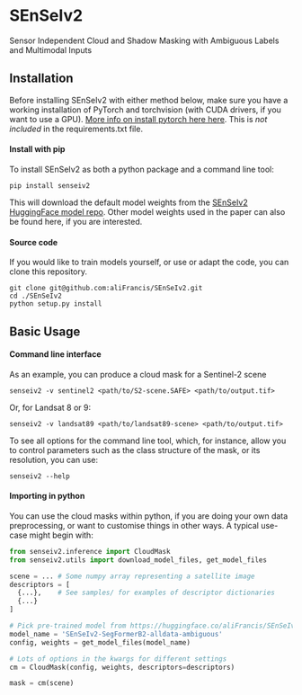 # SEnSeIv2
Sensor Independent Cloud and Shadow Masking with Ambiguous Labels and Multimodal Inputs


## Installation

Before installing SEnSeIv2 with either method below, make sure you have a working installation of PyTorch and torchvision (with CUDA drivers, if you want to use a GPU). [More info on install pytorch here here](https://pytorch.org/get-started/locally/). This is _not included_ in the requirements.txt file. 

#### Install with pip


To install SEnSeIv2 as both a python package and a command line tool:

```
pip install senseiv2
```

This will download the default model weights from the [SEnSeIv2 HuggingFace model repo](https://huggingface.co/aliFrancis/SEnSeIv2). Other model weights used in the paper can also be found here, if you are interested.

#### Source code

If you would like to train models yourself, or use or adapt the code, you can clone this repository.

```
git clone git@github.com:aliFrancis/SEnSeIv2.git
cd ./SEnSeIv2
python setup.py install
```

## Basic Usage

#### Command line interface

As an example, you can produce a cloud mask for a Sentinel-2 scene

```
senseiv2 -v sentinel2 <path/to/S2-scene.SAFE> <path/to/output.tif>
```
Or, for Landsat 8 or 9:
```
senseiv2 -v landsat89 <path/to/landsat89-scene> <path/to/output.tif>
```

To see all options for the command line tool, which, for instance, allow you to control parameters such as the class structure of the mask, or its resolution, you can use:

```
senseiv2 --help
```

#### Importing in python

You can use the cloud masks within python, if you are doing your own data preprocessing, or want to customise things in other ways. A typical use-case might begin with:

```python
from senseiv2.inference import CloudMask
from senseiv2.utils import download_model_files, get_model_files

scene = ... # Some numpy array representing a satellite image
descriptors = [
  {...},    # See samples/ for examples of descriptor dictionaries
  {...}
]

# Pick pre-trained model from https://huggingface.co/aliFrancis/SEnSeIv2
model_name = 'SEnSeIv2-SegFormerB2-alldata-ambiguous'
config, weights = get_model_files(model_name)

# Lots of options in the kwargs for different settings
cm = CloudMask(config, weights, descriptors=descriptors)

mask = cm(scene)
```
